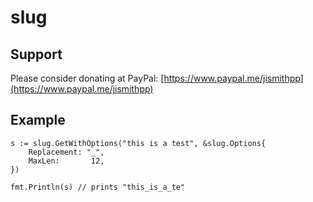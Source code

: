 # slug

## Support

Please consider donating at PayPal: [https://www.paypal.me/jismithpp](https://www.paypal.me/jismithpp)

## Example

```golang
s := slug.GetWithOptions("this is a test", &slug.Options{
	Replacement: "_",
	MaxLen:       12,
})

fmt.Println(s) // prints "this_is_a_te"
```